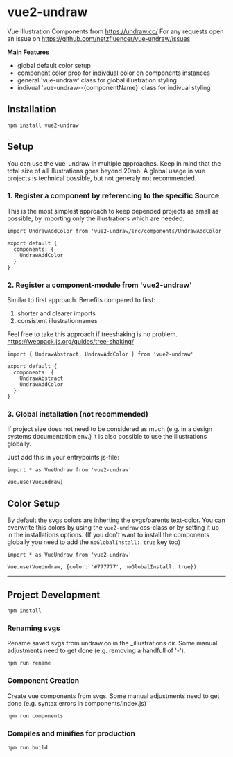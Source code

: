 # vue2-undraw
Vue Illustration Components from https://undraw.co/
For any requests open an issue on https://github.com/netzfluencer/vue-undraw/issues

**Main Features**
* global default color setup
* component color prop for indivdual color on components instances
* general 'vue-undraw' class for global illustration styling
* indivual 'vue-undraw--{componentName}' class for indivual styling

## Installation
`npm install vue2-undraw`

## Setup
You can use the vue-undraw in multiple approaches. Keep in mind that the total size of all illustrations goes beyond 20mb. A global usage in vue projects is technical possible, but not generaly not recommended.

### 1. Register a component by referencing to the specific Source
This is the most simplest approach to keep depended projects as small as possible, by importing only the illustrations which are needed.
```
import UndrawAddColor from 'vue2-undraw/src/components/UndrawAddColor'

export default {
  components: {
    UndrawAddColor
  }
}
```

### 2. Register a component-module from 'vue2-undraw'
Similar to first approach. Benefits compared to first:
1. shorter and clearer imports
2. consistent illustrationnames

Feel free to take this approach if treeshaking is no problem. https://webpack.js.org/guides/tree-shaking/
```
import { UndrawAbstract, UndrawAddColor } from 'vue2-undraw'

export default {
  components: {
    UndrawAbstract
    UndrawAddColor
  }
}
```

### 3. Global installation (not recommended)
If project size does not need to be considered as much (e.g. in a design systems documentation env.) it is also possible to use the illustrations globally.

Just add this in your entrypoints js-file:
```
import * as VueUndraw from 'vue2-undraw'

Vue.use(VueUndraw)
```

## Color Setup
By default the svgs colors are inherting the svgs/parents text-color. You can overwrite this colors by using the `vue2-undraw` css-class or by setting it up in the installations options. (If you don't want to install the components globally you need to add the `noGlobalInstall: true` key too)
```
import * as VueUndraw from 'vue2-undraw'

Vue.use(VueUndraw, {color: '#777777', noGlobalInstall: true})
```

-----------

## Project Development
```
npm install
```

### Renaming svgs
Rename saved svgs from undraw.co in the _illustrations dir. Some manual adjustments need to get done (e.g. removing a handfull of '-').
```
npm run rename
```

### Component Creation
Create vue components from svgs. Some manual adjustments need to get done (e.g. syntax errors in components/index.js)
```
npm run components
```

### Compiles and minifies for production
```
npm run build
```
